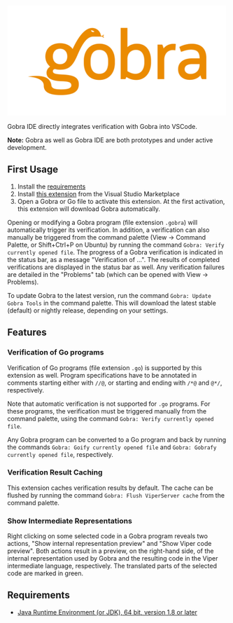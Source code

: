 <img src="images/gobra.png" height="250">

Gobra IDE directly integrates verification with Gobra into VSCode.

**Note:** Gobra as well as Gobra IDE are both prototypes and under active development.

## First Usage
1. Install the [requirements](#requirements)
2. Install [this extension](https://marketplace.visualstudio.com/items?itemName=viper-admin.gobra-ide) from the Visual Studio Marketplace
3. Open a Gobra or Go file to activate this extension. At the first activation, this extension will download Gobra automatically.

Opening or modifying a Gobra program (file extension `.gobra`) will automatically trigger its verification.
In addition, a verification can also manually be triggered from the command palette (View -> Command Palette, or Shift+Ctrl+P on Ubuntu) by running the command `Gobra: Verify currently opened file`.
The progress of a Gobra verification is indicated in the status bar, as a message "Verification of ...".
The results of completed verifications are displayed in the status bar as well.
Any verification failures are detailed in the "Problems" tab (which can be opened with View -> Problems).

To update Gobra to the latest version, run the command `Gobra: Update Gobra Tools` in the command palette. This will download the latest stable (default) or nightly release, depending on your settings.

## Features
### Verification of Go programs
Verification of Go programs (file extension `.go`) is supported by this extension as well.
Program specifications have to be annotated in comments starting either with `//@`, or starting and ending with `/*@` and `@*/`, respectively.

Note that automatic verification is not supported for `.go` programs.
For these programs, the verification must be triggered manually from the command palette, using the command `Gobra: Verify currently opened file`.

Any Gobra program can be converted to a Go program and back by running the commands `Gobra: Goify currently opened file` and `Gobra: Gobrafy currently opened file`, respectively.

### Verification Result Caching
This extension caches verification results by default.
The cache can be flushed by running the command `Gobra: Flush ViperServer cache` from the command palette.

### Show Intermediate Representations
Right clicking on some selected code in a Gobra program reveals two actions, "Show internal representation preview" and "Show Viper code preview".
Both actions result in a preview, on the right-hand side, of the internal representation used by Gobra and the resulting code in the Viper intermediate language, respectively.
The translated parts of the selected code are marked in green.

## Requirements
- [Java Runtime Environment (or JDK), 64 bit, version 1.8 or later](https://www.java.com/en/download/)
